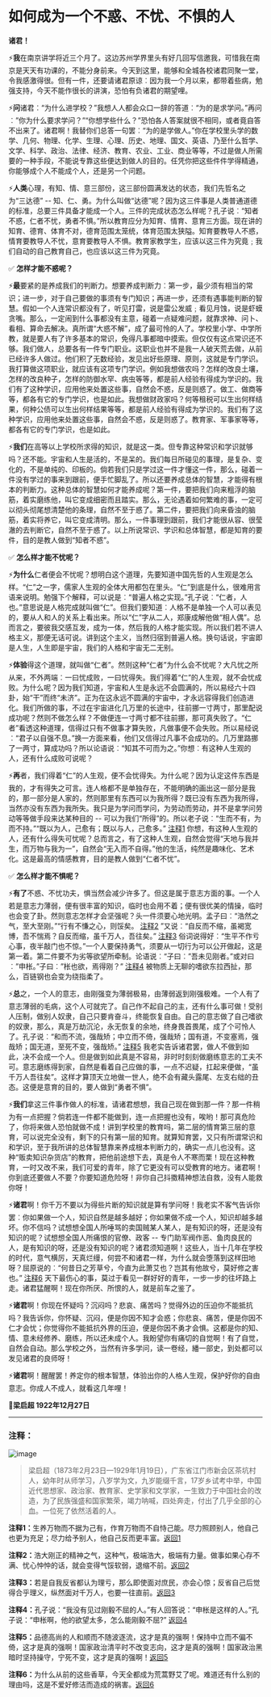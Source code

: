 # 如何成为一个不惑、不忧、不惧的人

**诸君！**

​		⚡**我**在南京讲学将近三个月了。这边苏州学界里头有好几回写信邀我，可惜我在南京是天天有功课的，不能分身前来。今天到这里，能够和全城各校诸君同聚一堂，令我感激得很。但有一件，还要请诸君原谅︰因为我一个月以来，都带着些病，勉强支持，今天不能作很长的讲演，恐怕有负诸君的期望哩。



​		⚡**问**诸君︰“为什么进学校？”我想人人都会众口一辞的答道︰“为的是求学问。”再问︰”你为什么要求学问？”“你想学些什么？”恐怕各人答案就很不相同，或者竟自答不出来了。诸君啊！我替你们总答一句罢︰“为的是学做人。”你在学校里头学的数学、几何、物理、化学、生理、心理、历史、地理、国文、英语、乃至什么哲学、文学、科学、政治、法律、经济、教育、农业、工业、商业等等，不过是做人所需要的一种手段，不能说专靠这些便达到做人的目的。任凭你把这些件件学得精通，你能够成个人不能成个人，还是另一个问题。



​		⚡**人类**心理，有知、情、意三部份，这三部份圆满发达的状态，我们先哲名之为“三达德” -- 知、仁、勇。为什么叫做“达德”呢？因为这三件事是人类普通道德的标准，总要三件具备才能成一个人。三件的完成状态怎么样呢？孔子说︰“知者不惑，仁者不忧，勇者不惧。”所以教育应分为知育、情育、意育三方面。现在讲的知育、德育、体育不对，德育范围太笼统，体育范围太狭隘。知育要教导人不惑，情育要教导人不忧，意育要教导人不惧。教育家教学生，应该以这三件为究竟﹔我们自动的自己教育自己，也应该以这三件为究竟。



✅ **怎样才能不惑呢？**



​		⚡**最**要紧的是养成我们的判断力。想要养成判断力︰第一步，最少须有相当的常识；进一步，对于自己要做的事须有专门知识；再进一步，还须有遇事能判断的智慧。假如一个人连常识都没有了，听见打雷，说是雷公发威﹔看见月蚀，说是虾蟆贪嘴。那么，一定闹到什么事都没有主意，碰着一点疑难问题，就靠求神、问卜、看相、算命去解决。真所谓“大惑不解”，成了最可怜的人了。学校里小学、中学所教，就是要人有了许多基本的常识，免得凡事都暗中摸索。但仅仅有这点常识还不够。我们做人，总要各有一件专门职业。这职业也并不是我一人破天荒去做，从前已经许多人做过。他们积了无数经验，发见出好些原理、原则，这就是专门学识。我打算做这项职业，就应该有这项专门学识。例如我想做农吗？怎样的改良土壤，怎样的改良种子，怎样的防御水罕、病虫等等，都是前人经验有得成为学识的。我们有了这种学识，应用他来处置这些事，自然会不惑，反是则惑了。做工、做商等等，都各有它的专门学识，也是如此。我想做财政家吗？何等租税可以生出何样结果，何种公债可以生出何样结果等等，都是前人经验有得成为学识的。我们有了这种学识，应用他来处置这些事，自然会不惑，反是则惑了。教育家、军事家等等，都各有它的专门学识，也是如此。



​		⚡**我们**在高等以上学校所求得的知识，就是这一类。但专靠这种常识和学识就够吗？还不能。宇宙和人生是活的，不是呆的。我们每日所碰见的事理，是复杂、变化的，不是单纯的、印板的。倘若我们只是学过这一件才懂这一件，那么，碰着一件没有学过的事来到跟前，便手忙脚乱了。所以还要养成总体的智慧，才能得有根本的判断力。这种总体的智慧如何才能养成呢？第一件，要把我们向来粗浮的脑筋，着实磨练他，叫它变成细密而且踏实。那么，无论遇着如何繁难的事，一定可以彻头彻尾想清楚他的条理，自然不至于惑了。第二件，要把我们向来昏浊的脑筋，着实将养它，叫它变成清明。那么，一件事理到跟前，我们才能很从容、很莹澈的去判断它，自然不至于惑了。以上所说常识、学识和总体智慧，都是知育的要件，目的是教人做到“知者不惑”。



✅ **怎么样才能不忧呢？**



​		⚡**为什么**仁者便会不忧呢？想明白这个道理，先要知道中国先哲的人生观是怎么样。“仁”之一字，儒家人生观的全体大用都包在里头。“仁”到底是什么，很难用言语来说明。勉强下个解释，可以说是︰“普遍人格之实现。”孔子说︰“仁者，人也。”意思说是人格完成就叫做“仁”。但我们要知道︰人格不是单独一个人可以表见的，要从人和人的关系上看出来。所以“仁”字从二人，郑康成解他做“相人偶”。总而言之，要彼我交感互发，成为一体，然后我的人格才能实现。所以我们若不讲人格主义，那便无话可说。讲到这个主义，当然归宿到普遍人格。换句话说，宇宙即是人生，人生即是宇宙，我们的人格和宇宙无二无别。



​		⚡**体验**得这个道理，就叫做“仁者”。然则这种“仁者”为什么会不忧呢？大凡忧之所从来，不外两端︰一曰忧成败，一曰忧得失。我们得着“仁”的人生观，就不会忧成败。为什么呢？因为我们知道，宇宙和人生是永远不会圆满的，所以易经六十四卦，始“干”而终“未济”。正为在这永远不圆满的宇宙中，才永远容得我们创造进化。我们所做的事，不过在宇宙进化几万里的长途中，往前挪一寸两寸，那里配说成功呢？然则不做怎么样？不做便连一寸两寸都不往前挪，那可真失败了。“仁者”看透这种道理，信得过只有不做事才算失败，凡做事便不会失败。所以易经说︰“君子以自强不息。”换一方面来看，他们又信得过凡事不会成功的。几万里路挪了一两寸，算成功吗？所以论语说︰“知其不可而为之。”你想︰有这种人生观的人，还有什么成败可说呢？



​		⚡**再**者，我们得着“仁”的人生观，便不会忧得失。为什么呢？因为认定这件东西是我的，才有得失之可言。连人格都不是单独存在，不能明确的画出这一部分是我的，那一部分是人家的，然则那里有东西可以为我所得？既已没有东西为我所得，当然亦没有东西为我所失。我只是为学问而学问，为劳动而劳动，并不是拿学问劳动等等做手段来达某种目的 -- 可以为我们“所得”的。所以老子说︰“生而不有，为而不持。”“既以为人，己愈有；既以与人，己愈多。” [注释1](#注释1) <span id="返回1"></span> 你想，有这种人生观的人，还有什么得失可忧呢？总而言之，有了这种人生观，自然会觉得“天地与我并生，而万物与我为一”，自然会“无入而不自得。”他的生活，纯然是趣味化、艺术化。这是最高的情感教育，目的是教人做到“仁者不忧”。



✅ **怎么样才能不惧呢？**



​		⚡**有了**不惑、不忧功夫，惧当然会减少许多了。但这是属于意志方面的事。一个人若是意志力薄弱，便有很丰富的知识，临时也会用不着；便有很优美的情操，临时也会变了卦。然则意志怎样才会坚强呢？头一件须要心地光明。孟子曰︰“浩然之气，至大至刚。”“行有不慊之心，则馁矣。 [注释2](#注释2) <span id="返回2"></span> ”又说︰“自反而不缩，虽褐宽博，吾不惴焉？自反而缩，虽千万人，吾往矣。” [注释3](#注释3) <span id="返回3"></span> 俗词说得好︰“生平不作亏心事，夜半敲门也不惊。”一个人要保持勇气，须要从一切行为可以公开做起，这是第一着。第二件要不为劣等欲望所牵制。论语说︰“子曰︰”吾未见刚者。”或对曰︰”申枨。”子曰︰”枨也欲，焉得刚？” [注释4](#注释4) <span id="返回4"></span> 被物质上无聊的嗜欲东拉西扯，那么，百链钢也会变为绕指柔了。



​		⚡**总**之，一个人的意志，由刚强变为薄弱极易，由薄弱返到刚强极难。一个人有了意志薄弱的毛病，这个人可就完了。自己作不起自己的主，还有什么事可做！受别人压制，做别人奴隶，自己只要肯奋斗，终能恢复自由。自己的意志做了自己嗜欲的奴隶，那么，真是万劫沉沦，永无恢复的余地，终身畏首畏尾，成了个可怜人了。孔子说︰“和而不流，强哉矫；中立而不倚，强哉矫；国有道，不变塞焉，强哉矫；国无道，至死不变，强哉矫。” [注释5](#注释5) <span id="返回5"></span> 我老实告诉诸君罢，做人不做到如此，决不会成一个人。但是做到如此真是不容易，非时时刻刻做磨练意志的工夫不可。意志磨练得到家，自然是看着自己应做的事，一点不迟疑，扛起来便做，“虽千万人吾往矣”。这样才算顶天立地做一世人，绝不会有藏头露尾、左支右绌的丑态。这便是意育的目的，要人做到“勇者不惧”。



​		⚡**我们**拿这三件事作做人的标准，请诸君想想，我自己现在做到那一件？那一件稍为有一点把握？倘若连一件都不能做到，连一点把握也没有，唉哟！那可真危险了，你将来做人恐怕就做不成！讲到学校里的教育吗，第二层的情育第三层的意育，可以说完全没有，剩下的只有第一层的知育。就算知育罢，又只有所谓常识和和学识，至于我所讲的总体智慧靠来养成根本判断力的，确实一点儿也没有。这种“贩卖知识杂货店”的教育，把他前途想下去，真是令人不寒而栗！现在这种教育，一时又改不来，我们可爱的青年，除了它更没有可以受教育的地方。诸君啊！你到底还要做人不要？你要知道危险呀！非你自己抖擞精神想法自救，没有人能救你呀！



​		⚡**诸君**啊！你千万不要以为得些片断的知识就是算有学问呀！我老实不客气告诉你罢︰你如果做一个人，知识自然是越多越好；你如果做不成一个人，知识却越多越坏。你不信吗？试想想全国人所唾骂的卖国贼某人某人，是有知识的呀，还是没有知识的呢？试想想全国人所痛恨的官僚、政客 -- 专门助军阀作恶、鱼肉良民的人，是有知识的呀，还是没有知识的呢？诸君须知道啊！这些人，当十几年在学校的时代，意气横厉，天真烂缦，何尝不和诸君一样，为什么就会堕落到这样田地呀？屈原说的︰“何昔日之芳草兮，今直为此萧艾也？岂其有他故兮，莫好修之害也。” [注释6](#注释6) <span id="返回6"></span> 天下最伤心的事，莫过于看见一群好好的青年，一步一步的往坏路上走。诸君猛醒啊！现在你所厌、所恨的人，就是前车之鉴了。



​		⚡**诸君**啊！你现在怀疑吗？沉闷吗？悲哀、痛苦吗？觉得外边的压迫你不能抵抗吗？我告诉你，你怀疑、沉闷，便是你因不知才会惑；你悲哀、痛苦，便是你因不仁才会忧；你觉得你不能抵抗外界的压迫，便是你因不勇才会惧。这都是你的知、情、意未经修养、磨练，所以还未成个人。我盼望你有痛切的自觉啊！有了自觉，自然会自动。那么学校之外，当然有许多学问，读一卷经，繙一部史，到处都可以发见诸君的良师呀！



​		⚡**诸君**啊！醒醒罢！养定你的根本智慧，体验出你的人格人生观，保护好你的自由意志。你成人不成人，就看这几年哩！



🔅**梁启超 1922年12月27日**



---

### 注释：
![image](https://github.com/PM-Geeker-ORG/Adok/assets/143123392/0275456b-9926-46c4-8b44-871eb14e6dbe)

> 梁启超（1873年2月23日—1929年1月19日），广东省江门市新会区茶坑村人，幼年时从师学习，八岁学为文，九岁能缀千言，17岁乡试考中举，中国近代思想家、政治家、教育家、史学家和文学家，一生致力于中国社会的改造，为了民族强盛和国家繁荣，竭力呐喊，四处奔走，付出了几乎全部的心血。一位死了依然活着的人。

<span id="注释1"></span><strong>注释1：</strong>生养万物而不据为己有，作育万物而不自恃己能。尽力照顾别人，他自己也更为充足；尽力给予别人，他自己反而更丰富。[返回1](#返回1)

<span id="注释2"></span><strong>注释2：</strong>浩大刚正的精神之气，这种气，极端浩大，极端有力量。做事如果心存不满、忧心忡忡的话，就会变得气馁软弱，退缩不前。[返回2](#返回2)

<span id="注释3"></span><strong>注释3：</strong>若是自我反省都认为理亏，那么即使面对庶民，亦会心惊；反省自己后觉得合乎理义，纵然面对千万人，也要一往直前。[返回3](#返回3)

<span id="注释4"></span><strong>注释4：</strong>孔子说：“我没有见过刚毅不屈的人。”有人回答说：“申枨是这样的人。”孔子说：“申枨啊，他的欲望太多，怎么能刚毅不屈?” [返回4](#返回4)

<span id="注释5"></span><strong>注释5：</strong>品德高尚的人和顺而不随波逐流，这才是真的强啊！保持中立而不偏不倚，这才是真的强啊！国家政治清平时不改变志向，这才是真的强啊！国家政治黑暗时坚持操守，宁死不变，这才是真的强啊！[返回5](#返回5)

<span id="注释6"></span><strong>注释6：</strong>为什么从前的这些香草，今天全都成为荒蒿野艾了呢。难道还有什么别的理由吗，这是不爱好修洁而造成的祸害。[返回6](#返回6)

